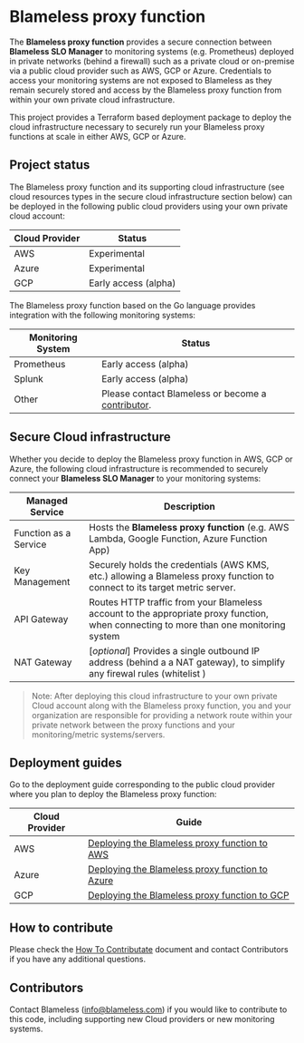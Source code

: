 # Blameless proxy function 

The **Blameless proxy function** provides a secure connection between **Blameless SLO Manager** to monitoring systems (e.g. Prometheus) deployed in private networks (behind a firewall) such as a private cloud or on-premise via a public cloud provider such as AWS, GCP or Azure. Credentials to access your monitoring systems are not exposed to Blameless as they remain securely stored and access by the Blameless proxy function from within your own private cloud infrastructure.

This project provides a Terraform based deployment package to deploy the cloud infrastructure necessary to securely run your Blameless proxy functions at scale in either AWS, GCP or Azure.

## Project status

The Blameless proxy function and its supporting cloud infrastructure (see cloud resources types in the secure cloud infrastructure section below) can be deployed in the following public cloud providers using your own private cloud account:

| Cloud Provider | Status               |
| -------------- | -------------------- |
| AWS            | Experimental         |
| Azure          | Experimental         |
| GCP            | Early access (alpha) |

The Blameless proxy function based on the Go language provides integration with the following monitoring systems:

| Monitoring System | Status                                                             |
| ----------------- | ------------------------------------------------------------------ |
| Prometheus        | Early access (alpha)                                               |
| Splunk            | Early access (alpha)                                               |
| Other             | Please contact Blameless or become a [contributor](#contributors). |

## Secure Cloud infrastructure

Whether you decide to deploy the Blameless proxy function in AWS, GCP or Azure, the following cloud infrastructure is recommended to securely connect your **Blameless SLO Manager** to your monitoring systems:

| Managed Service       | Description                                                                                                                           |
| --------------------- | ------------------------------------------------------------------------------------------------------------------------------------- |
| Function as a Service | Hosts the **Blameless proxy function** (e.g. AWS Lambda, Google Function, Azure Function App)                                         |
| Key Management        | Securely holds the credentials (AWS KMS, etc.) allowing a Blameless proxy function to connect to its target metric server.            |
| API Gateway           | Routes HTTP traffic from your Blameless account to the appropriate proxy function, when connecting to more than one monitoring system |
| NAT Gateway           | [*optional*] Provides a single outbound IP address (behind a a NAT gateway), to simplify any firewal rules (whitelist )               |

> Note: After deploying this cloud infrastructure to your own private Cloud account along with the Blameless proxy function, you and your organization are responsible for providing a network route within your private network between the proxy functions and your monitoring/metric systems/servers.

## Deployment guides

Go to the deployment guide corresponding to the public cloud provider where you plan to deploy the Blameless proxy function:

| Cloud Provider | Guide                                                                    |
| -------------- | ------------------------------------------------------------------------ |
| AWS            | [Deploying the Blameless proxy function to AWS](./docs/AWS-GUIDE.md)     |
| Azure          | [Deploying the Blameless proxy function to Azure](./docs/AZURE-GUIDE.md) |
| GCP            | [Deploying the Blameless proxy function to GCP](./src/gcp/README.md)     |

## How to contribute

Please check the [How To Contributate](./docs/HOW-TO-CONTRIBUTE.md) document and contact Contributors if you have any additional questions.

## Contributors

Contact Blameless (info@blameless.com) if you would like to contribute to this code, including supporting new Cloud providers or new monitoring systems.